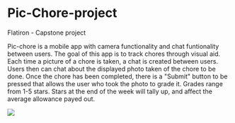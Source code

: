 # Pic-Chore-project
Flatiron - Capstone project

Pic-chore is a mobile app with camera functionality and chat funtionality between users. The goal of this app is to track chores through visual aid. Each time a picture of a chore is taken, a chat is created between users. Users then can chat about the displayed photo taken of the chore to be done. Once the chore has been completed, there is a "Submit" button to be pressed that allows the user who took the photo to grade it. Grades range from 1-5 stars. Stars at the end of the week will tally up, and affect the average allowance payed out. 

<!-- ![alt text](http://url/to/img.png) -->
<!-- <img src= 'https://encrypted-tbn0.gstatic.com/images?q=tbn:ANd9GcR3GPLyx7b78TAprDoxVlyA10ZUHD-C-aP4wg&usqp=CAU'> -->
<img src= '/Users/christopherhenderson/test-labs/mod5/build-N-burn/Signal-clone/signal-clone-yt/assets/ImageCopy.jpg'>

